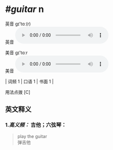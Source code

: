 # ***\#guitar*** n
英音 ɡɪ'tɑː(r)  
英音
<audio src="./media/guitar-B.aac" controls="controls"></audio>

美音 ɡɪ'tɑːr  
美音
<audio src="./media/guitar.aac" controls="controls"></audio>



| 词频 1 | 口语 1 | 书面 1 |  

用法点拨  [C]

英文释义
---
### 1.*高义频：* **吉他；六弦琴：**  

 > play the guitar  
 > 弹吉他    


